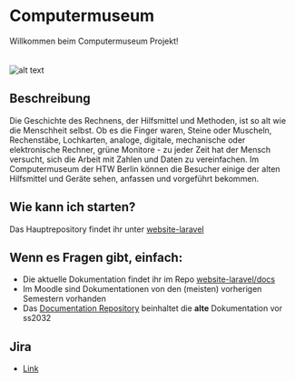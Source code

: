 # Computermuseum

Willkommen beim Computermuseum Projekt!
<br /><br /><br />![alt text](https://www.sammlungen.htw-berlin.de/computermuseum/thumb_gal_C64_01.png)

## Beschreibung

Die Geschichte des Rechnens, der Hilfsmittel und Methoden, ist so alt wie die Menschheit selbst. Ob es die Finger waren, Steine oder Muscheln, Rechenstäbe, Lochkarten, analoge, digitale, mechanische oder elektronische Rechner, grüne Monitore - zu jeder Zeit hat der Mensch versucht, sich die Arbeit mit Zahlen und Daten zu vereinfachen. Im Computermuseum der HTW Berlin können die Besucher einige der alten Hilfsmittel und Geräte sehen, anfassen und vorgeführt bekommen. 

## Wie kann ich starten?

Das Hauptrepository findet ihr unter [website-laravel](https://github.com/htwb-computermuseum/website-laravel)

## Wenn es Fragen gibt, einfach:
* Die aktuelle Dokumentation findet ihr im Repo [website-laravel/docs](https://github.com/htwb-computermuseum/website-laravel/tree/master/docs)
* Im Moodle sind Dokumentationen von den (meisten) vorherigen Semestern vorhanden
* Das [Documentation Repository](https://github.com/htwb-computermuseum/Documentation/tree/master/docs) beinhaltet die **alte** Dokumentation vor ss2032


## Jira 
* [Link](https://computermuseum-htw.atlassian.net/)
